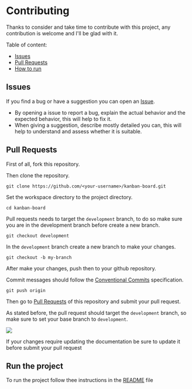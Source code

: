 # Contributing

Thanks to consider and take time to contribute with this project, any
contribution is welcome and I'll be glad with it.

Table of content:

-   [Issues](#issues)
-   [Pull Requests](#pull-requests)
-   [How to run](#run-the-project)

## Issues

If you find a bug or have a suggestion you can open an
[Issue](https://github.com/fernandovmp/kanban-board/issues/new).

-   By opening a issue to report a bug, explain the actual behavior and the
    expected behavior, this will help to fix it.
-   When giving a suggestion, describe mostly detailed you can, this will help
    to understand and assess whether it is suitable.

## Pull Requests

First of all, fork this repository.

Then clone the repository.

```
git clone https://github.com/<your-username>/kanban-board.git
```

Set the workspace directory to the project directory.

```
cd kanban-board
```

Pull requests needs to target the `development` branch, to do so make sure you
are in the development branch before create a new branch.

```
git checkout development
```

In the `development` branch create a new branch to make your changes.

```
git checkout -b my-branch
```

After make your changes, push then to your github repository.

Commit messages should follow the
[Conventional Commits](https://www.conventionalcommits.org/en/v1.0.0/)
specification.

```
git push origin
```

Then go to [Pull Requests](https://github.com/fernandovmp/kanban-board) of this
repository and submit your pull request.

As stated before, the pull request should target the `development` branch, so make sure to set your base branch to `development`.

![](https://user-images.githubusercontent.com/45287292/88575193-d97f9b80-d019-11ea-96b1-acf2fde47bee.png)

If your changes require updating the documentation be sure to update it before
submit your pull request

## Run the project

To run the project follow thee instructions in the
[README](../README.md#how-to-run) file
